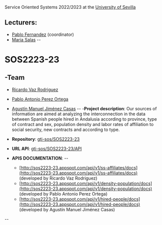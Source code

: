 Service Oriented Systems 2022/2023 at the [University of Sevilla](https://www.us.es)

Lecturers:
--
 - [Pablo Fernandez](https://github.com/pafmon) (coordinator)
 - [Maria Salas](https://github.com/msurbano)
--

# SOS2223-23

-**Team**
--
  - [Ricardo Vaz Rodriguez](https://github.com/ricardovrodri)
  - [Pablo Antonio Perez Ortega](https://github.com/PabPerOrt1)
  - [Agustín Manuel Jiménez Casas](https://github.com/agujimcas)
--
-**Project description**: Our sources of information are aimed at analyzing the interconnection in the data between Spanish people hired in Andalusia according to province, type of contract and sex, population density and labor rates of affiliation to social security, new contracts and according to type.

- **Repository**: [gti-sos/SOS2223-23](https://github.com/gti-sos/SOS2223-23)

- **URL API**: [gti-sos/SOS2223-23/API](https://sos2223-23.ew.r.appspot.com)

- **APIS DOCUMENTATION**: 
--
  - [http://sos2223-23.appspot.com/api/v1/ss-affiliates/docs](http://sos2223-23.appspot.com/api/v1/ss-affiliates/docs)  (developed by Ricardo Vaz Rodriguez)
  - [http://sos2223-23.appspot.com/api/v1/density-population/docs](http://sos2223-23.appspot.com/api/v1/density-population/docs) (developed by Pablo Antonio Perez Ortega)
  - [http://sos2223-23.appspot.com/api/v1/hired-people/docs](http://sos2223-23.appspot.com/api/v1/hired-people/docs) (developed by Agustín Manuel Jiménez Casas)

--

